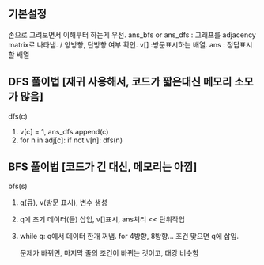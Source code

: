## 기본설정
손으로 그려보면서 이해부터 하는게 우선. 
ans_bfs or ans_dfs : 그래프를 adjacency matrix로 나타냄. / 양방향, 단방향 여부 확인. 
v[] :방문표시하는 배열. 
ans : 정답표시할 배열

## DFS 풀이법 [재귀 사용해서, 코드가 짧은대신 메모리 소모가 많음]
dfs(c)
1. v[c] = 1, ans_dfs.append(c)
2. for n in adj[c]:
        if not v[n]: dfs(n)

## BFS 풀이법 [코드가 긴 대신, 메모리는 아낌]
bfs(s)
1. q(큐), v(방문 표시), 변수 생성
2. q에 초기 데이터(들) 삽입, v[]표시, ans처리   << 단위작업
3. while q:
     q에서 데이터 한개 꺼냄.
     for 4방향, 8방향... 조건 맞으면 q에 삽입.

     문제가 바뀌면, 마지막 줄의 조건이 바뀌는 것이고, 대강 비슷함 
